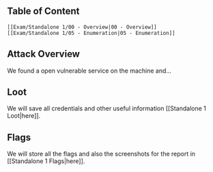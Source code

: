 ## Table of Content

	[[Exam/Standalone 1/00 - Overview|00 - Overview]]
	[[Exam/Standalone 1/05 - Enumeration|05 - Enumeration]]

## Attack Overview

We found a open vulnerable service on the machine and... 
## Loot

We will save all credentials and other useful information [[Standalone 1 Loot|here]].
## Flags

We will store all the flags and also the screenshots for the report in [[Standalone 1 Flags|here]].